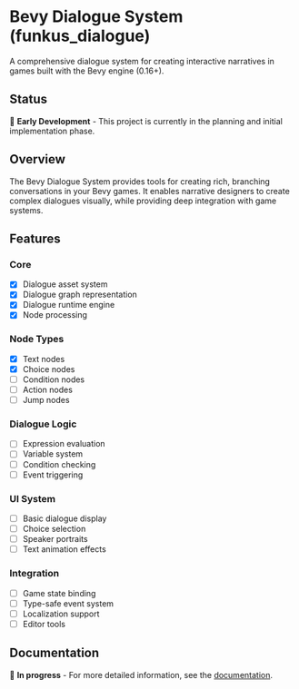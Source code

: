# Bevy Dialogue System (funkus_dialogue)

A comprehensive dialogue system for creating interactive narratives in games built with the Bevy engine (0.16+).

## Status

🚧 **Early Development** - This project is currently in the planning and initial implementation phase.

## Overview

The Bevy Dialogue System provides tools for creating rich, branching conversations in your Bevy games. It enables narrative designers to create complex dialogues visually, while providing deep integration with game systems.

## Features

### Core

- [x] Dialogue asset system
- [x] Dialogue graph representation
- [x] Dialogue runtime engine
- [x] Node processing

### Node Types

- [x] Text nodes
- [x] Choice nodes
- [ ] Condition nodes
- [ ] Action nodes
- [ ] Jump nodes

### Dialogue Logic

- [ ] Expression evaluation
- [ ] Variable system
- [ ] Condition checking
- [ ] Event triggering

### UI System

- [ ] Basic dialogue display
- [ ] Choice selection
- [ ] Speaker portraits
- [ ] Text animation effects

### Integration

- [ ] Game state binding
- [ ] Type-safe event system
- [ ] Localization support
- [ ] Editor tools

## Documentation

🚧 **In progress** - For more detailed information, see the [documentation](docs/README.md).